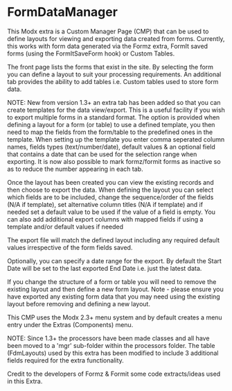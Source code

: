 # FormDataManager

This Modx extra is a Custom Manager Page (CMP) that can be used to define layouts for viewing and exporting data created from forms.
Currently, this works with form data generated via the Formz extra, FormIt saved forms (using the FormItSaveForm hook) or Custom Tables.

The front page lists the forms that exist in the site. By selecting the form you can define a layout to suit your processing requirements.
An additional tab provides the ability to add tables i.e. Custom tables used to store form data.

NOTE: New from version 1.3+ an extra tab has been added so that you can create templates for the data view/export.
This is a useful facility if you wish to export multiple forms in a standard format. The option is provided when defining a layout for
a form (or table) to use a defined template, you then need to map the fields from the form/table to the predefined ones in the template.
When setting up the template you enter comma seperated column names, fields types (text/number/date), default values & an optional field
that contains a date that can be used for the selection range when exporting.
It is now also possible to mark formz/formit forms as inactive so as to reduce the number appearing in each tab.

Once the layout has been created you can view the existing records and then choose to export the data.
When defining the layout you can select which fields are to be included, change the sequence/order of the fields (N/A if template),
set alternative column titles (N/A if template) and if needed set a default value to be used if the value of a field is empty.
You can also add additional export columns with mapped fields if using a template and/or default values if needed

The export file will match the defined layout including any required default values irrespective of the form fields saved.

Optionally, you can specify a date range for the export. By default the Start Date will be set to the last exported End Date i.e. just
the latest data.

If you change the structure of a form or table you will need to remove the existing layout and then define a new form layout.
Note - please ensure you have exported any existing form data that you may need using the existing layout before removing 
and defining a new layout.

This CMP uses the Modx 2.3+ menu system and by default creates a menu entry under the Extras (Components) menu.

NOTE: Since 1.3+ the processors have been made classes and all have been moved to a 'mgr' sub-folder within the processors folder.
The table (FdmLayouts) used by this extra has been modified to include 3 additional fields required for the extra functionality.

Credit to the developers of Formz & Formit some code extracts/ideas used in this Extra.
